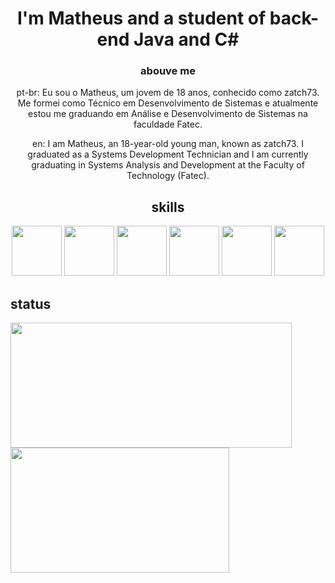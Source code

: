 <div align="center">
  <h1>I'm Matheus and a student of back-end Java and C#</h1>
  <h3> abouve me</h3>
  <p> pt-br: Eu sou o Matheus, um jovem de 18 anos, conhecido como zatch73. Me formei como Técnico em Desenvolvimento de Sistemas e atualmente estou me graduando em         Análise e Desenvolvimento de Sistemas na faculdade Fatec. </p>
  <p> en: I am Matheus, an 18-year-old young man, known as zatch73. I graduated as a Systems Development Technician and I am currently graduating in Systems Analysis and     Development at the Faculty of Technology (Fatec). </p>
</div>

<div align="center">
<h2>skills </h2>
  <img src="https://cdn.jsdelivr.net/gh/devicons/devicon/icons/java/java-original.svg" width="80"/>
  <img src="https://cdn.jsdelivr.net/gh/devicons/devicon/icons/csharp/csharp-original.svg" width="80"/>
  <img src="https://cdn.jsdelivr.net/gh/devicons/devicon/icons/git/git-plain.svg" width="80"/>
  <img src="https://cdn.jsdelivr.net/gh/devicons/devicon/icons/mysql/mysql-original-wordmark.svg" width="80"/> 
  <img src="https://cdn.jsdelivr.net/gh/devicons/devicon/icons/linux/linux-original.svg" width="80"/>
  <img src="https://cdn.jsdelivr.net/gh/devicons/devicon/icons/php/php-original.svg" width="80"/>
</div>

<div style='display:inline-block;'>
  <h2> status </h2>
  <img src="https://github-readme-stats.vercel.app/api?username=zatch73&theme=dracula&count_private=true&show_icons=true" height='200px' width='450px'>
  <img src="https://github-readme-stats.vercel.app/api/top-langs/?username=zatch73&layout=compact&langs_count=7&theme=dracula" height='200px' width='350px'>
</div>


